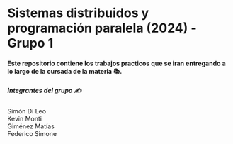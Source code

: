 # Sistemas distribuidos y programación paralela (2024) - Grupo 1 

#### Este repositorio contiene los trabajos practicos que se iran entregando a lo largo de la cursada de la materia 📚.


##### Integrantes del grupo ✍️
Simón Di Leo <br>
Kevin Monti <br>
Giménez Matías <br>
Federico Simone
